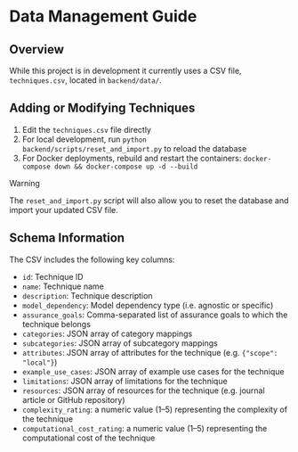 # Data Management Guide

## Overview

While this project is in development it currently uses a CSV file, `techniques.csv`, located in `backend/data/`.

## Adding or Modifying Techniques

1. Edit the `techniques.csv` file directly
2. For local development, run `python backend/scripts/reset_and_import.py` to reload the database
3. For Docker deployments, rebuild and restart the containers: `docker-compose down && docker-compose up -d --build`

> [!WARNING] 
> The `reset_and_import.py` script will also allow you to reset the database and import your updated CSV file. 

## Schema Information

The CSV includes the following key columns:
- `id`: Technique ID
- `name`: Technique name
- `description`: Technique description
- `model_dependency`: Model dependency type (i.e. agnostic or specific)
- `assurance_goals`: Comma-separated list of assurance goals to which the technique belongs
- `categories`: JSON array of category mappings
- `subcategories`: JSON array of subcategory mappings
- `attributes`: JSON array of attributes for the technique (e.g. `{"scope": "local"}`)
- `example_use_cases`: JSON array of example use cases for the technique
- `limitations`: JSON array of limitations for the technique
- `resources`: JSON array of resources for the technique (e.g. journal article or GitHub repository)
- `complexity_rating`: a numeric value (1–5) representing the complexity of the technique
- `computational_cost_rating`: a numeric value (1–5) representing the computational cost of the technique
